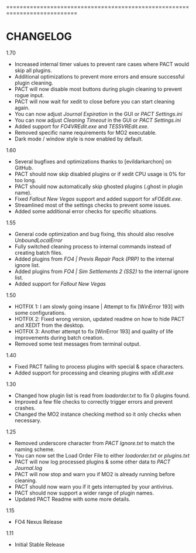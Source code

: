 ===========================================================================
# CHANGELOG #

1.70
- Increased internal timer values to prevent rare cases where PACT would skip all plugins.
- Additional optimizations to prevent more errors and ensure successful plugin cleaning.
- PACT will now disable most buttons during plugin cleaning to prevent rogue input.
- PACT will now wait for xedit to close before you can start cleaning again.
- You can now adjust *Journal Expiration* in the GUI or *PACT Settings.ini*
- You can now adjust *Cleaning Timeout* in the GUI or *PACT Settings.ini*
- Added support for *FO4VREdit.exe* and *TES5VREdit.exe*.
- Removed specific name requirements for MO2 executable.
- Dark mode / window style is now enabled by default.

1.60
- Several bugfixes and optimizations thanks to [evildarkarchon] on GitHub.
- PACT should now skip disabled plugins or if xedit CPU usage is 0% for too long.
- PACT should now automatically skip ghosted plugins (.ghost in plugin name).
- Fixed *Fallout New Vegas* support and added support for *xFOEdit.exe*.
- Streamlined most of the settings checks to prevent some issues.
- Added some additional error checks for specific situations.

1.55
- General code optimization and bug fixing, this should also resolve *UnboundLocalError*
- Fully switched cleaning process to internal commands instead of creating batch files.
- Added plugins from *FO4 | Previs Repair Pack (PRP)* to the internal ignore list.
- Added plugins from *FO4 | Sim Settlements 2 (SS2)* to the internal ignore list.
- Added support for *Fallout New Vegas*

1.50
- HOTFIX 1: I am slowly going insane | Attempt to fix [WinError 193] with some configurations.
- HOTFIX 2: Fixed wrong version, updated readme on how to hide PACT and XEDIT from the desktop.
- HOTFIX 3: Another attempt to fix [WinError 193] and quality of life improvements during batch creation.
- Removed some test messages from terminal output.

1.40
- Fixed PACT failing to process plugins with special & space characters.
- Added support for processing and cleaning plugins with *xEdit.exe*

1.30
- Changed how plugin list is read from *loadorder.txt* to fix 0 plugins found.
- Improved a few file checks to correctly trigger errors and prevent crashes.
- Changed the MO2 instance checking method so it only checks when necessary.

1.25
- Removed underscore character from *PACT Ignore.txt* to match the naming scheme.
- You can now set the Load Order File to either *loadorder.txt* or *plugins.txt*
- PACT will now log processed plugins & some other data to *PACT Journal.log*
- PACT will now stop and warn you if MO2 is already running before cleaning.
- PACT should now warn you if it gets interrupted by your antivirus.
- PACT should now support a wider range of plugin names.
- Updated PACT Readme with some more details.

1.15
- FO4 Nexus Release

1.11
- Initial Stable Release